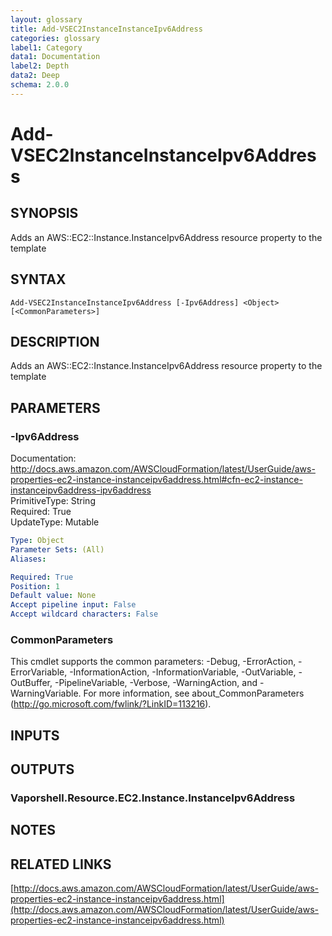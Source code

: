 ```yaml
---
layout: glossary
title: Add-VSEC2InstanceInstanceIpv6Address
categories: glossary
label1: Category
data1: Documentation
label2: Depth
data2: Deep
schema: 2.0.0
---
```


# Add-VSEC2InstanceInstanceIpv6Address

## SYNOPSIS
Adds an AWS::EC2::Instance.InstanceIpv6Address resource property to the template

## SYNTAX

```
Add-VSEC2InstanceInstanceIpv6Address [-Ipv6Address] <Object> [<CommonParameters>]
```

## DESCRIPTION
Adds an AWS::EC2::Instance.InstanceIpv6Address resource property to the template

## PARAMETERS

### -Ipv6Address
Documentation: http://docs.aws.amazon.com/AWSCloudFormation/latest/UserGuide/aws-properties-ec2-instance-instanceipv6address.html#cfn-ec2-instance-instanceipv6address-ipv6address    
PrimitiveType: String    
Required: True    
UpdateType: Mutable

```yaml
Type: Object
Parameter Sets: (All)
Aliases:

Required: True
Position: 1
Default value: None
Accept pipeline input: False
Accept wildcard characters: False
```

### CommonParameters
This cmdlet supports the common parameters: -Debug, -ErrorAction, -ErrorVariable, -InformationAction, -InformationVariable, -OutVariable, -OutBuffer, -PipelineVariable, -Verbose, -WarningAction, and -WarningVariable.
For more information, see about_CommonParameters (http://go.microsoft.com/fwlink/?LinkID=113216).

## INPUTS

## OUTPUTS

### Vaporshell.Resource.EC2.Instance.InstanceIpv6Address

## NOTES

## RELATED LINKS

[http://docs.aws.amazon.com/AWSCloudFormation/latest/UserGuide/aws-properties-ec2-instance-instanceipv6address.html](http://docs.aws.amazon.com/AWSCloudFormation/latest/UserGuide/aws-properties-ec2-instance-instanceipv6address.html)

